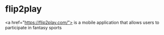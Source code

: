 # flip2play
&lt;a href="https://flip2play.com/"> is a mobile application that allows users to participate in fantasy sports
